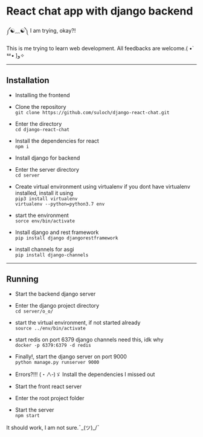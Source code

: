 # React chat app with django backend
༼☯﹏☯༽
I am trying, okay?!

This is me trying to learn web development.
All feedbacks are welcome.( •̀ᄇ• ́)ﻭ✧
____

## Installation

- Installing the frontend
 - Clone the repository   
`git clone https://github.com/suloch/django-react-chat.git`

 - Enter the directory   
`cd django-react-chat`

 - Install the dependencies for react   
`npm i`

- Install django for backend

 - Enter the server directory   
`cd server`

 - Create virtual environment using virtualenv
if you dont have virtualenv installed, install it using   
`pip3 install virtualenv`   
`virtualenv --python=python3.7 env`

 - start the environment   
`sorce env/bin/activate`   

 - Install django and rest framework   
`pip install django djangorestframework`

 - install channels for asgi   
`pip install django-channels`

___

## Running

- Start the backend django server

 - Enter the django project directory   
`cd server/o_o/`

 - start the virtual environment, if not started already   
`source ../env/bin/activate`

 - start redis on port 6379 django channels need this, idk why   
`docker -p 6379:6379 -d redis`
 
 - Finally!, start the django server on port 9000   
`python manage.py runserver 9000`

 - Errors?!!! (・∧‐)ゞ Install the dependencies I missed out   


- Start the front react server  

 - Enter the root project folder  

 - Start the server     
`npm start`

It should work, I am not sure.¯\_(ツ)_/¯
